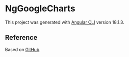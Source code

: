 # NgGoogleCharts

This project was generated with [Angular CLI](https://github.com/angular/angular-cli) version 18.1.3.

## Reference

Based on  [GitHub](https://github.com/FERNman/angular-google-charts/tree/master).
